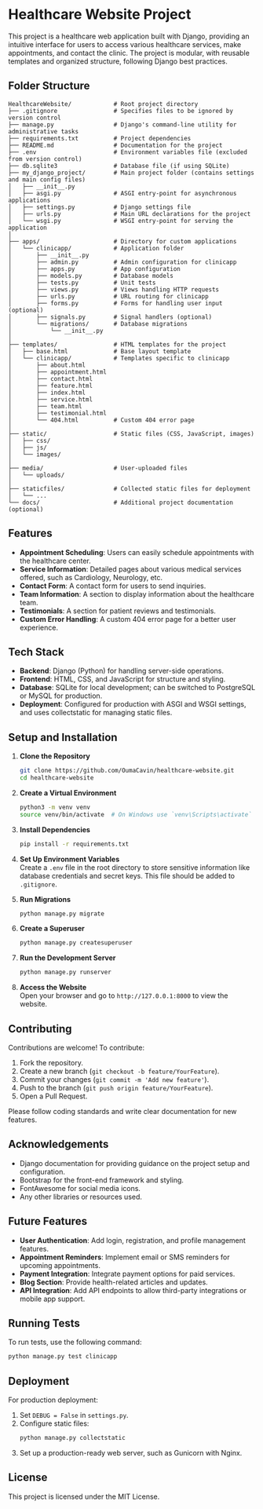 # Healthcare Website Project

This project is a healthcare web application built with Django, providing an intuitive interface for users to access various healthcare services, make appointments, and contact the clinic. The project is modular, with reusable templates and organized structure, following Django best practices.

## Folder Structure

```plaintext
HealthcareWebsite/            # Root project directory
├── .gitignore                # Specifies files to be ignored by version control
├── manage.py                 # Django's command-line utility for administrative tasks
├── requirements.txt          # Project dependencies
├── README.md                 # Documentation for the project
├── .env                      # Environment variables file (excluded from version control)
├── db.sqlite3                # Database file (if using SQLite)
├── my_django_project/        # Main project folder (contains settings and main config files)
│   ├── __init__.py
│   ├── asgi.py               # ASGI entry-point for asynchronous applications
│   ├── settings.py           # Django settings file
│   ├── urls.py               # Main URL declarations for the project
│   └── wsgi.py               # WSGI entry-point for serving the application
│
├── apps/                     # Directory for custom applications
│   └── clinicapp/            # Application folder
│       ├── __init__.py
│       ├── admin.py          # Admin configuration for clinicapp
│       ├── apps.py           # App configuration
│       ├── models.py         # Database models
│       ├── tests.py          # Unit tests
│       ├── views.py          # Views handling HTTP requests
│       ├── urls.py           # URL routing for clinicapp
│       ├── forms.py          # Forms for handling user input (optional)
│       ├── signals.py        # Signal handlers (optional)
│       └── migrations/       # Database migrations
│           └── __init__.py
│
├── templates/                # HTML templates for the project
│   ├── base.html             # Base layout template
│   └── clinicapp/            # Templates specific to clinicapp
│       ├── about.html
│       ├── appointment.html
│       ├── contact.html
│       ├── feature.html
│       ├── index.html
│       ├── service.html
│       ├── team.html
│       ├── testimonial.html
│       └── 404.html          # Custom 404 error page
│
├── static/                   # Static files (CSS, JavaScript, images)
│   ├── css/
│   ├── js/
│   └── images/
│
├── media/                    # User-uploaded files
│   └── uploads/
│
├── staticfiles/              # Collected static files for deployment
│   └── ...
└── docs/                     # Additional project documentation (optional)
```

## Features

- **Appointment Scheduling**: Users can easily schedule appointments with the healthcare center.
- **Service Information**: Detailed pages about various medical services offered, such as Cardiology, Neurology, etc.
- **Contact Form**: A contact form for users to send inquiries.
- **Team Information**: A section to display information about the healthcare team.
- **Testimonials**: A section for patient reviews and testimonials.
- **Custom Error Handling**: A custom 404 error page for a better user experience.

## Tech Stack

- **Backend**: Django (Python) for handling server-side operations.
- **Frontend**: HTML, CSS, and JavaScript for structure and styling.
- **Database**: SQLite for local development; can be switched to PostgreSQL or MySQL for production.
- **Deployment**: Configured for production with ASGI and WSGI settings, and uses collectstatic for managing static files.

## Setup and Installation

1. **Clone the Repository**  
   ```bash
   git clone https://github.com/OumaCavin/healthcare-website.git
   cd healthcare-website
   ```

2. **Create a Virtual Environment**  
   ```bash
   python3 -m venv venv
   source venv/bin/activate  # On Windows use `venv\Scripts\activate`
   ```

3. **Install Dependencies**  
   ```bash
   pip install -r requirements.txt
   ```

4. **Set Up Environment Variables**  
   Create a `.env` file in the root directory to store sensitive information like database credentials and secret keys. This file should be added to `.gitignore`.

5. **Run Migrations**  
   ```bash
   python manage.py migrate
   ```

6. **Create a Superuser**  
   ```bash
   python manage.py createsuperuser
   ```

7. **Run the Development Server**  
   ```bash
   python manage.py runserver
   ```

8. **Access the Website**  
   Open your browser and go to `http://127.0.0.1:8000` to view the website.

## Contributing

Contributions are welcome! To contribute:
1. Fork the repository.
2. Create a new branch (`git checkout -b feature/YourFeature`).
3. Commit your changes (`git commit -m 'Add new feature'`).
4. Push to the branch (`git push origin feature/YourFeature`).
5. Open a Pull Request.

Please follow coding standards and write clear documentation for new features.

## Acknowledgements

- Django documentation for providing guidance on the project setup and configuration.
- Bootstrap for the front-end framework and styling.
- FontAwesome for social media icons.
- Any other libraries or resources used.

## Future Features

- **User Authentication**: Add login, registration, and profile management features.
- **Appointment Reminders**: Implement email or SMS reminders for upcoming appointments.
- **Payment Integration**: Integrate payment options for paid services.
- **Blog Section**: Provide health-related articles and updates.
- **API Integration**: Add API endpoints to allow third-party integrations or mobile app support.

## Running Tests

To run tests, use the following command:
```bash
python manage.py test clinicapp
```

## Deployment

For production deployment:
1. Set `DEBUG = False` in `settings.py`.
2. Configure static files:
   ```bash
   python manage.py collectstatic
   ```
3. Set up a production-ready web server, such as Gunicorn with Nginx.

## License

This project is licensed under the MIT License.

